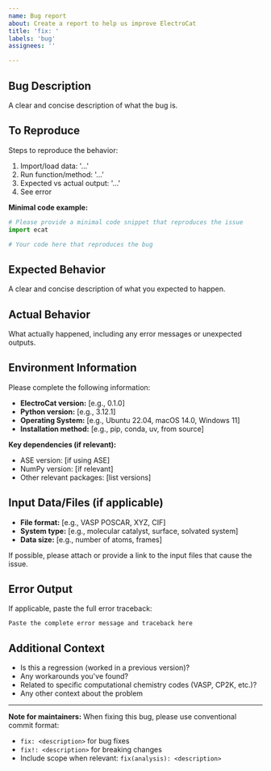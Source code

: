 ```yaml
---
name: Bug report
about: Create a report to help us improve ElectroCat
title: 'fix: '
labels: 'bug'
assignees: ''

---
```


## Bug Description
A clear and concise description of what the bug is.

## To Reproduce
Steps to reproduce the behavior:
1. Import/load data: '...'
2. Run function/method: '...'
3. Expected vs actual output: '...'
4. See error

**Minimal code example:**
```python
# Please provide a minimal code snippet that reproduces the issue
import ecat

# Your code here that reproduces the bug
```

## Expected Behavior
A clear and concise description of what you expected to happen.

## Actual Behavior
What actually happened, including any error messages or unexpected outputs.

## Environment Information
Please complete the following information:
- **ElectroCat version:** [e.g., 0.1.0]
- **Python version:** [e.g., 3.12.1]
- **Operating System:** [e.g., Ubuntu 22.04, macOS 14.0, Windows 11]
- **Installation method:** [e.g., pip, conda, uv, from source]

**Key dependencies (if relevant):**
- ASE version: [if using ASE]
- NumPy version: [if relevant]
- Other relevant packages: [list versions]

## Input Data/Files (if applicable)
- **File format:** [e.g., VASP POSCAR, XYZ, CIF]
- **System type:** [e.g., molecular catalyst, surface, solvated system]
- **Data size:** [e.g., number of atoms, frames]

If possible, please attach or provide a link to the input files that cause the issue.

## Error Output
If applicable, paste the full error traceback:
```
Paste the complete error message and traceback here
```

## Additional Context
- Is this a regression (worked in a previous version)?
- Any workarounds you've found?
- Related to specific computational chemistry codes (VASP, CP2K, etc.)?
- Any other context about the problem

---

**Note for maintainers:** When fixing this bug, please use conventional commit format:
- `fix: <description>` for bug fixes
- `fix!: <description>` for breaking changes
- Include scope when relevant: `fix(analysis): <description>`
